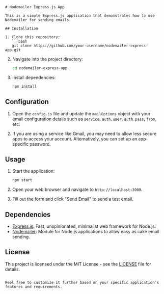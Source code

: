 ```
# Nodemailer Express.js App

This is a simple Express.js application that demonstrates how to use Nodemailer for sending emails.

## Installation

1. Clone this repository:
   ```bash
   git clone https://github.com/your-username/nodemailer-express-app.git
   ```

2. Navigate into the project directory:
   ```bash
   cd nodemailer-express-app
   ```

3. Install dependencies:
   ```bash
   npm install
   ```

## Configuration

1. Open the `config.js` file and update the `mailOptions` object with your email configuration details such as `service`, `auth.user`, `auth.pass`, `from`, etc.

2. If you are using a service like Gmail, you may need to allow less secure apps to access your account. Alternatively, you can set up an app-specific password.

## Usage

1. Start the application:
   ```bash
   npm start
   ```

2. Open your web browser and navigate to `http://localhost:3000`.

3. Fill out the form and click "Send Email" to send a test email.

## Dependencies

- [Express.js](https://expressjs.com/): Fast, unopinionated, minimalist web framework for Node.js.
- [Nodemailer](https://nodemailer.com/): Module for Node.js applications to allow easy as cake email sending.

## License

This project is licensed under the MIT License - see the [LICENSE](LICENSE) file for details.
```

Feel free to customize it further based on your specific application's features and requirements.
